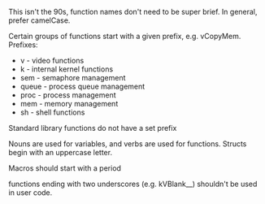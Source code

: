 This isn't the 90s, function names don't need to be super brief.
In general, prefer camelCase.

Certain groups of functions start with a given prefix, e.g. vCopyMem.
Prefixes:

* v - video functions
* k - internal kernel functions
* sem - semaphore management
* queue - process queue management
* proc - process management
* mem - memory management
* sh - shell functions

Standard library functions do not have a set prefix

Nouns are used for variables, and verbs are used for functions.
Structs begin with an uppercase letter.

Macros should start with a period

functions ending with two underscores (e.g. kVBlank__)
shouldn't be used in user code.